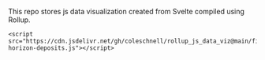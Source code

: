 This repo stores js data visualization created from Svelte compiled using Rollup.

    <script src="https://cdn.jsdelivr.net/gh/coleschnell/rollup_js_data_viz@main/first-horizon-deposits.js"></script>
